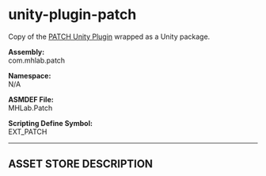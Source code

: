 # unity-plugin-patch
Copy of the [PATCH Unity Plugin](https://assetstore.unity.com/packages/tools/utilities/patch-updating-system-plus-46639) wrapped as a Unity package.

**Assembly:**\
com.mhlab.patch

**Namespace:**\
N/A

**ASMDEF File:**\
MHLab.Patch

**Scripting Define Symbol:**\
EXT_PATCH

------------------------------
ASSET STORE DESCRIPTION
------------------------------
